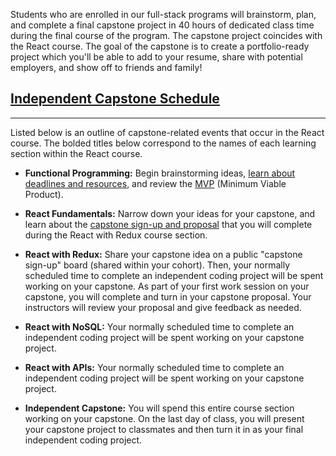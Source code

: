 Students who are enrolled in our full-stack programs will brainstorm, plan, and complete a final capstone project in 40 hours of dedicated class time during the final course of the program. The capstone project coincides with the React course. The goal of the capstone is to create a portfolio-ready project which you'll be able to add to your resume, share with potential employers, and show off to friends and family!

## [Independent Capstone Schedule](#independent-capstone-schedule)

---

Listed below is an outline of capstone-related events that occur in the React course. The bolded titles below correspond to the names of each learning section within the React course.

* **Functional Programming:** Begin brainstorming ideas, [learn about deadlines and resources](https://new.learnhowtoprogram.com/react/functional-programming-with-javascript/capstone-timeline-deadlines-and-brainstorming-homework), and review the [MVP](https://new.learnhowtoprogram.com/react/functional-programming-with-javascript/capstone-planning-the-minimum-viable-product) (Minimum Viable Product).

* **React Fundamentals:** Narrow down your ideas for your capstone, and learn about the [capstone sign-up and proposal](https://new.learnhowtoprogram.com/react/react-fundamentals/independent-capstone-project-sign-up-and-proposal) that you will complete during the React with Redux course section.

* **React with Redux:** Share your capstone idea on a public "capstone sign-up" board (shared within your cohort). Then, your normally scheduled time to complete an independent coding project will be spent working on your capstone. As part of your first work session on your capstone, you will complete and turn in your capstone proposal. Your instructors will review your proposal and give feedback as needed.

* **React with NoSQL:** Your normally scheduled time to complete an independent coding project will be spent working on your capstone project.

* **React with APIs:** Your normally scheduled time to complete an independent coding project will be spent working on your capstone project.

* **Independent Capstone:** You will spend this entire course section working on your capstone. On the last day of class, you will present your capstone project to classmates and then turn it in as your final independent coding project.